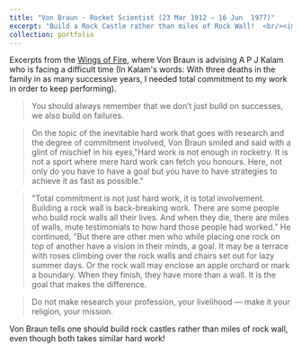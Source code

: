 ```yaml
---
title: "Von Braun - Rocket Scientist (23 Mar 1912 – 16 Jun  1977)"
excerpt: "Build a Rock Castle rather than miles of Rock Wall!  <br/><img src='/images/vbrown_ons.jpg' width='800'>"
collection: portfolio
---
```



Excerpts from the [Wings of Fire](https://ati.dae.gov.in/ati12052021_8.pdf), where Von Braun is advising A P J Kalam who is facing a difficult time (In Kalam's words: With three deaths in the family in as many successive years, I needed total commitment to my work in order to
keep performing).
> You should always remember that we don’t just build on successes, we also build on failures.

> On the topic of the inevitable hard work that goes with research and the degree of commitment
involved, Von Braun smiled and said with a glint of mischief in his eyes,"Hard work is not enough in rocketry. It is not a sport where mere hard work can fetch you honours. Here, not only do you have to have a goal but you have to have strategies to achieve it as fast as possible."

>"Total commitment is not just hard work, it is total involvement. Building a rock wall is back-breaking work. There are some people who build rock walls all their lives. And when they die, there are miles of walls, mute testimonials to how hard those people had worked.” He continued, "But there are other men who while placing one rock on top of another have a vision in their minds, a goal. It may be a terrace with roses climbing over the rock walls and chairs set out for lazy summer days. Or
the rock wall may enclose an apple orchard or mark a boundary. When they finish, they have more than a wall. It is the goal that makes the difference. 

>  Do not make research your profession, your livelihood — make it your religion, your
mission.

Von Braun tells one should build rock castles rather than miles of rock wall, even though both takes similar hard work!

